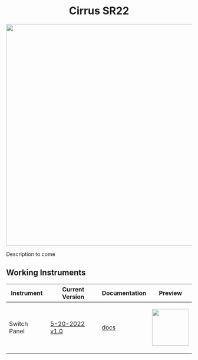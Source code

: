 <p align="center">
  <h1 align="center">Cirrus SR22</h1>
</p>
<p align="center"><img src="https://user-images.githubusercontent.com/75218511/169655131-b64b3a4e-ef3b-44ab-92b1-b68be674fd75.png" width="600"/></p>
<p>Description to come</p>

## Working Instruments

Instrument | Current Version | Documentation | Preview
-------------|-----------------|--------------|--------------
Switch Panel | [5-20-2022 v1.0](../msfs2020/Cirrus_SR22/Switch_Panel/Cirrus%20SR22%20-%20Switch%20Panel.siff?raw=true) | [docs](/msfs2020/Cirrus_SR22/Switch_Panel) | <p align="center"><img src="../msfs2020/Cirrus_SR22/Switch_Panel/d7dd7928-34f6-45c4-2850-6a678bfee942/preview.png" width="100">
  
